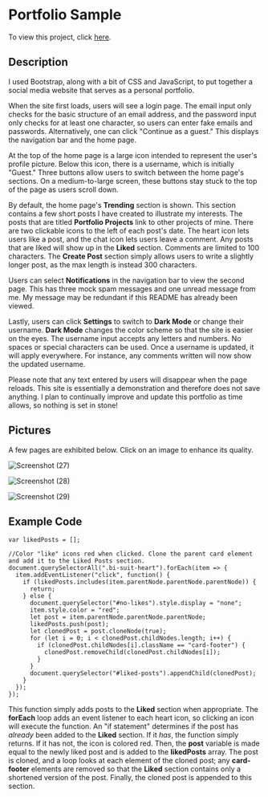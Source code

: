 
# Portfolio Sample

To view this project, click [here](https://zacandcoder.github.io/portfolio-sample/).

## Description

I used Bootstrap, along with a bit of CSS and JavaScript, to put together a social media website that serves as a personal portfolio. 

When the site first loads, users will see a login page. The email input only checks for the basic structure of an email address, and the password input only checks for at least one character, so users can enter fake emails and passwords. Alternatively, one can click "Continue as a guest." This displays the navigation bar and the home page.

At the top of the home page is a large icon intended to represent the user's profile picture. Below this icon, there is a username, which is initially "Guest." Three buttons allow users to switch between the home page's sections. On a medium-to-large screen, these buttons stay stuck to the top of the page as users scroll down. 

By default, the home page's **Trending** section is shown. This section contains a few short posts I have created to illustrate my interests. The posts that are titled **Portfolio Projects** link to other projects of mine. There are two clickable icons to the left of each post's date. The heart icon lets users like a post, and the chat icon lets users leave a comment. Any posts that are liked will show up in the **Liked** section. Comments are limited to 100 characters. The **Create Post** section simply allows users to write a slightly longer post, as the max length is instead 300 characters.

Users can select **Notifications** in the navigation bar to view the second page. This has three mock spam messages and one unread message from me. My message may be redundant if this README has already been viewed. 

Lastly, users can click **Settings** to switch to **Dark Mode** or change their username. **Dark Mode** changes the color scheme so that the site is easier on the eyes. The username input accepts any letters and numbers. No spaces or special characters can be used. Once a username is updated, it will apply everywhere. For instance, any comments written will now show the updated username.

Please note that any text entered by users will disappear when the page reloads. This site is essentially a demonstration and therefore does not save anything. I plan to continually improve and update this portfolio as time allows, so nothing is set in stone! 

## Pictures

A few pages are exhibited below. Click on an image to enhance its quality. 

![Screenshot (27)](https://user-images.githubusercontent.com/91081344/141524260-c847845a-1702-4e89-b649-821cad22a875.png)

![Screenshot (28)](https://user-images.githubusercontent.com/91081344/141524280-547e8e26-5a2a-44eb-8f0f-053a3facc1ef.png)

![Screenshot (29)](https://user-images.githubusercontent.com/91081344/141524292-6dbd0a0e-cd0e-4047-8889-560ff8784653.png)

## Example Code

```
var likedPosts = [];

//Color "like" icons red when clicked. Clone the parent card element and add it to the Liked Posts section.
document.querySelectorAll(".bi-suit-heart").forEach(item => {
  item.addEventListener("click", function() {
    if (likedPosts.includes(item.parentNode.parentNode.parentNode)) {
      return;
    } else {
      document.querySelector("#no-likes").style.display = "none";
      item.style.color = "red";
      let post = item.parentNode.parentNode.parentNode;
      likedPosts.push(post);
      let clonedPost = post.cloneNode(true); 
      for (let i = 0; i < clonedPost.childNodes.length; i++) {
        if (clonedPost.childNodes[i].className == "card-footer") {
          clonedPost.removeChild(clonedPost.childNodes[i]);
        }
      }
      document.querySelector("#liked-posts").appendChild(clonedPost);
    } 
  });
});
```

This function simply adds posts to the **Liked** section when appropriate. The **forEach** loop adds an event listener to each heart icon, so clicking an icon will execute the function. An "if statement" determines if the post has *already* been added to the **Liked** section. If it *has*, the function simply returns. If it has not, the icon is colored red. Then, the **post** variable is made equal to the newly liked post and is added to the **likedPosts** array. The post is cloned, and a loop looks at each element of the cloned post; any **card-footer** elements are removed so that the **Liked** section contains only a shortened version of the post. Finally, the cloned post is appended to this section. 

